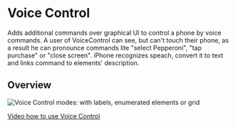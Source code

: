 # Voice Control

Adds additional commands over graphical UI to control a phone by voice commands. A user of VoiceControl can see, but can't touch their phone, as a result he can pronounce commands lite "select Pepperoni", "tap purchase" or "close screen". iPhone recognizes speach, convert it to text and links command to elements' description.



## Overview

![Voice Control modes: with labels, enumerated elements or grid](VoiceControlOverview)

 [Video how to use Voice Control](https://www.youtube.com/watch?v=eg22JaZWAgs)

